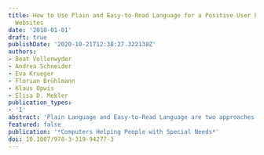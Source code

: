 ```yaml
---
title: How to Use Plain and Easy-to-Read Language for a Positive User Experience on
  Websites
date: '2018-01-01'
draft: true
publishDate: '2020-10-21T12:38:27.322138Z'
authors:
- Beat Vollenwyder
- Andrea Schneider
- Eva Krueger
- Florian Brühlmann
- Klaus Opwis
- Elisa D. Mekler
publication_types:
- '1'
abstract: 'Plain Language and Easy-to-Read Language are two approaches to reduce language complexity, which are also applied in the context of Web Accessibility. While Easy-to-Read Language was specifically designed to meet the needs of people with cognitive and learning disabilities, benefits for users with a variety of abilities have been reported. However, studies have also found unintended side-effects on non-disabled users, such as reduced text liking and intention to revisit a website compared to variants in conventional language. The present study addresses this issue by testing two approaches combining conventional with Easy-to-Read Language against a Plain Language variant, as well as a control group in conventional language. In an online study, 308 non-disabled participants read three texts presented in one of the four language variants. Measurements of performance indicators as well as subjective responses show that Easy-to-Read language may be implemented without unintended side-effects.'
featured: false
publication: '*Computers Helping People with Special Needs*'
doi: 10.1007/978-3-319-94277-3
---
```


